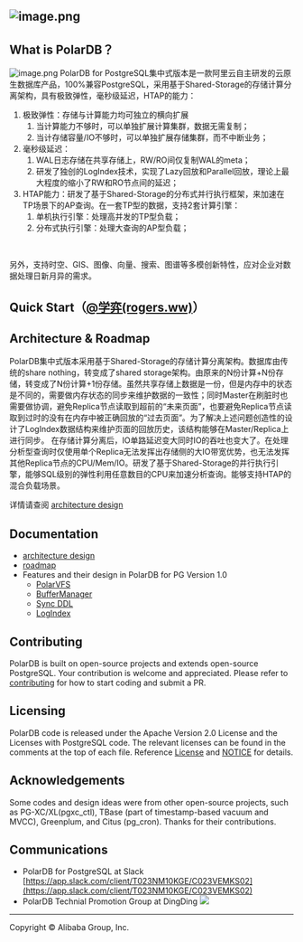 ## ![image.png](https://intranetproxy.alipay.com/skylark/lark/0/2021/png/28269/1627440541586-876ff662-e1ba-487f-87f6-a907b4778b08.png#clientId=u6f88ee31-9aa9-4&from=paste&height=100&id=u85491bb9&margin=%5Bobject%20Object%5D&name=image.png&originHeight=200&originWidth=233&originalType=binary&ratio=1&size=8137&status=done&style=none&taskId=uf531dbe0-78ea-4138-927c-db0f683bd12&width=116.5)
## What is PolarDB？
![image.png](https://intranetproxy.alipay.com/skylark/lark/0/2021/png/28269/1627440447630-0b63e6d2-dd2a-4727-af39-230848e571cb.png#clientId=uf923a3ed-57dc-4&from=paste&height=185&id=ubff3a3b0&margin=%5Bobject%20Object%5D&name=image.png&originHeight=369&originWidth=757&originalType=binary&ratio=1&size=33631&status=done&style=none&taskId=ufe16bf57-7998-4b09-98b3-fad6a6c6025&width=378.5)
PolarDB for PostgreSQL集中式版本是一款阿里云自主研发的云原生数据库产品，100%兼容PostgreSQL，采用基于Shared-Storage的存储计算分离架构，具有极致弹性，毫秒级延迟，HTAP的能力：

1. 极致弹性：存储与计算能力均可独立的横向扩展
   1. 当计算能力不够时，可以单独扩展计算集群，数据无需复制；
   1. 当计存储容量/IO不够时，可以单独扩展存储集群，而不中断业务；
2. 毫秒级延迟：
   1. WAL日志存储在共享存储上，RW/RO间仅复制WAL的meta；
   1. 研发了独创的LogIndex技术，实现了Lazy回放和Parallel回放，理论上最大程度的缩小了RW和RO节点间的延迟；
3. HTAP能力：研发了基于Shared-Storage的分布式并行执行框架，来加速在TP场景下的AP查询。在一套TP型的数据，支持2套计算引擎：
   1. 单机执行引擎：处理高并发的TP型负载；
   1. 分布式执行引擎：处理大查询的AP型负载；

​

另外，支持时空、GIS、图像、向量、搜索、图谱等多模创新特性，应对企业对数据处理日新月异的需求。
​

## Quick Start（[@学弈(rogers.ww)](/rogers.ww)）
## Architecture & Roadmap
PolarDB集中式版本采用基于Shared-Storage的存储计算分离架构。数据库由传统的share nothing，转变成了shared storage架构。由原来的N份计算+N份存储，转变成了N份计算+1份存储。虽然共享存储上数据是一份，但是内存中的状态是不同的，需要做内存状态的同步来维护数据的一致性；同时Master在刷脏时也需要做协调，避免Replica节点读取到超前的“未来页面”，也要避免Replica节点读取到过时的没有在内存中被正确回放的“过去页面”。为了解决上述问题创造性的设计了LogIndex数据结构来维护页面的回放历史，该结构能够在Master/Replica上进行同步。
在存储计算分离后，IO单路延迟变大同时IO的吞吐也变大了。在处理分析型查询时仅使用单个Replica无法发挥出存储侧的大IO带宽优势，也无法发挥其他Replica节点的CPU/Mem/IO。研发了基于Shared-Storage的并行执行引擎，能够SQL级别的弹性利用任意数目的CPU来加速分析查询。能够支持HTAP的混合负载场景。
​

详情请查阅 [architecture design](/doc/polardb/arch.md)
## Documentation

- [architecture design](/doc/polardb/arch.md)
- [roadmap](/doc/polardb/roadmap.md)
-  Features and their design in PolarDB for PG Version 1.0
   - [PolarVFS](/doc/polardb/polar_vfs.md)
   - [BufferManager](/doc/polardb/buffer_manager.md)
   - [Sync DDL](/doc/polardb/sync_ddl.md)
   - [LogIndex](/doc/polardb/LogIndex.md)
## Contributing
PolarDB is built on open-source projects and extends open-source PostgreSQL. Your contribution is welcome and appreciated. Please refer to [contributing](https://github.com/alibaba/PolarDB-for-PostgreSQL/blob/master/doc/polardb/contributing.md) for how to start coding and submit a PR.
## Licensing
PolarDB code is released under the Apache Version 2.0 License and the Licenses with PostgreSQL code.
The relevant licenses can be found in the comments at the top of each file.
Reference [License](https://github.com/alibaba/PolarDB-for-PostgreSQL/blob/master/LICENSE) and [NOTICE](https://github.com/alibaba/PolarDB-for-PostgreSQL/blob/master/NOTICE) for details.
## Acknowledgements
Some codes and design ideas were from other open-source projects, such as PG-XC/XL(pgxc_ctl), TBase (part of timestamp-based vacuum and MVCC), Greenplum, and Citus (pg_cron). Thanks for their contributions.
## Communications

- PolarDB for PostgreSQL at Slack [https://app.slack.com/client/T023NM10KGE/C023VEMKS02](https://app.slack.com/client/T023NM10KGE/C023VEMKS02)
- PolarDB Technial Promotion Group at DingDing [![](https://github.com/alibaba/PolarDB-for-PostgreSQL/raw/master/polardb_group.png#from=url&id=kdjhe&margin=%5Bobject%20Object%5D&originHeight=256&originWidth=256&originalType=binary&ratio=1&status=done&style=none)](https://github.com/alibaba/PolarDB-for-PostgreSQL/blob/master/polardb_group.png)

---

Copyright © Alibaba Group, Inc.
